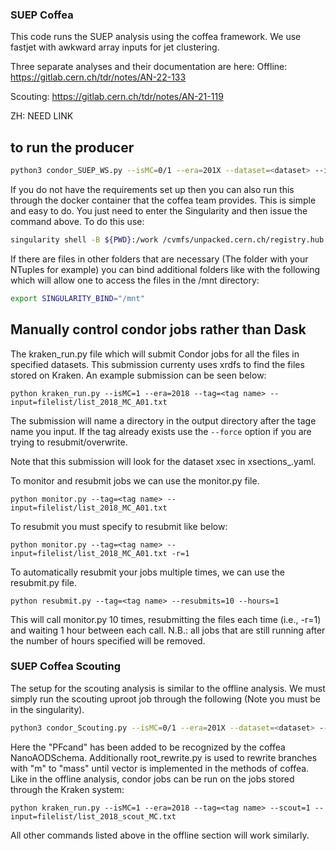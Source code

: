### SUEP Coffea

This code runs the SUEP analysis using the coffea framework. We use fastjet with awkward array inputs for jet clustering.

Three separate analyses and their documentation are here:
Offline:
https://gitlab.cern.ch/tdr/notes/AN-22-133

Scouting:
https://gitlab.cern.ch/tdr/notes/AN-21-119

ZH:
NEED LINK


## to run the producer

```bash
python3 condor_SUEP_WS.py --isMC=0/1 --era=201X --dataset=<dataset> --infile=XXX.root
```

If you do not have the requirements set up then you can also run this through the docker container that the coffea team provides. This is simple and easy to do. You just need to enter the Singularity and then issue the command above. To do this use:

```bash
singularity shell -B ${PWD}:/work /cvmfs/unpacked.cern.ch/registry.hub.docker.com/coffeateam/coffea-dask:latest
```

If there are files in other folders that are necessary (The folder with your NTuples for example) you can bind additional folders like with the following which will allow one to access the files in the /mnt directory:

```bash
export SINGULARITY_BIND="/mnt"
```
  
## Manually control condor jobs rather than Dask

The kraken_run.py file which will submit Condor jobs for all the files in specified datasets. This submission currenty uses xrdfs to find the files stored on Kraken. An example submission can be seen below:

```
python kraken_run.py --isMC=1 --era=2018 --tag=<tag name> --input=filelist/list_2018_MC_A01.txt 
```
The submission will name a directory in the output directory after the tage name you input. If the tag already exists use the ```--force``` option if you are trying to resubmit/overwrite.

Note that this submission will look for the dataset xsec in xsections_<era>.yaml.
  
To monitor and resubmit jobs we can use the monitor.py file. 
  
```
python monitor.py --tag=<tag name> --input=filelist/list_2018_MC_A01.txt
```
To resubmit you must specify to resubmit like below:

```
python monitor.py --tag=<tag name> --input=filelist/list_2018_MC_A01.txt -r=1 
```
To automatically resubmit your jobs multiple times, we can use the resubmit.py file.
```
python resubmit.py --tag=<tag name> --resubmits=10 --hours=1
```
This will call monitor.py 10 times, resubmitting the files each time (i.e., -r=1) and waiting 1 hour between each call. N.B.: all jobs that are still running after the number of hours specified will be removed.
  
  
### SUEP Coffea Scouting
 
The setup for the scouting analysis is similar to the offline analysis. We must simply run the scouting uproot job through the following (Note you must be in the singularity).
  
```bash
python3 condor_Scouting.py --isMC=0/1 --era=201X --dataset=<dataset> --infile=XXX.root
```
  
Here the "PFcand" has been added to be recognized by the coffea NanoAODSchema. Additionally root_rewrite.py is used to rewrite branches with "m" to "mass" until vector is implemented in the methods of coffea. Like in the offline analysis, condor jobs can be run on the jobs stored through the Kraken system:
  
```
python kraken_run.py --isMC=1 --era=2018 --tag=<tag name> --scout=1 --input=filelist/list_2018_scout_MC.txt 
```
 
All other commands listed above in the offline section will work similarly.
